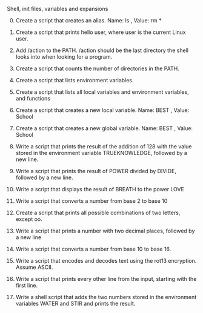 Shell, init files, variables and expansions

0. Create a script that creates an alias. Name: ls , Value: rm *

1. Create a script that prints hello user, where user is the current Linux user.

2. Add /action to the PATH. /action should be the last directory the shell looks into when looking for a program.

3. Create a script that counts the number of directories in the PATH.

4. Create a script that lists environment variables.

5. Create a script that lists all local variables and environment variables, and functions

6. Create a script that creates a new local variable. Name: BEST , Value: School

7. Create a script that creates a new global variable. Name: BEST , Value: School

8. Write a script that prints the result of the addition of 128 with the value stored in the environment variable TRUEKNOWLEDGE, followed by a new line.

9. Write a script that prints the result of POWER divided by DIVIDE, followed by a new line.

10. Write a script that displays the result of BREATH to the power LOVE

11. Write a script that converts a number from base 2 to base 10

12. Create a script that prints all possible combinations of two letters, except oo.

13. Write a script that prints a number with two decimal places, followed by a new line

14. Write a script that converts a number from base 10 to base 16.

15. Write a script that encodes and decodes text using the rot13 encryption. Assume ASCII.

16. Write a script that prints every other line from the input, starting with the first line.

17. Write a shell script that adds the two numbers stored in the environment variables WATER and STIR and prints the result.
